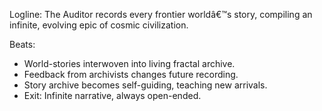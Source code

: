 ﻿---
series: 5
novella: 4
file: S5N4_CH12
type: chapter
pov: Auditor
setting: Room-not-room â€“ infinite story record
word_target_min: 1201
word_target_max: 2299
status: outline
---
Logline: The Auditor records every frontier worldâ€™s story, compiling an infinite, evolving epic of cosmic civilization.

Beats:
- World-stories interwoven into living fractal archive.
- Feedback from archivists changes future recording.
- Story archive becomes self-guiding, teaching new arrivals.
- Exit: Infinite narrative, always open-ended.